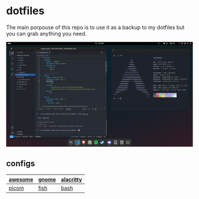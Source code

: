 # dotfiles

The main porpouse of this repo is to use it as a backup to my dotfiles but you can grab anything you need.

![image-not-found](.screenshots/de-1.png)


## configs

| [awesome](.config/awesome/) | [gnome](.config/dconf) | [alacritty](.config/alacritty/alacritty.toml)|
|-----------------------------|------------------------|----------------------------------------------|
| [picom](.config/picom/picom.conf) | [fish](.config/fish) | [bash](.bashrc) |

